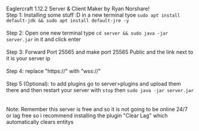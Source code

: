 Eaglercraft 1.12.2 Server & Client Maker by Ryan Norshare! 
<br>
Step 1: Installing some stuff :D in a new terminal tyoe `sudo apt install default-jdk && sudo apt install default-jre -y` 
<br>
<br>
Step 2: Open one new terminal type `cd server && sudo java -jar server.jar` in it and click enter
<br>
<br>
Step 3: Forward Port 25565 and make port 25565 Public and the link next to it is your server ip 
<br>
<br>
Step 4: replace "https://" with "wss://" 
<br>
<br>
Step 5 (Optional): to add plugins go to server>plugins and upload them there and then restart your server with `stop` then `sudo java -jar server.jar`  
<br>
<br>
Note: Remember this server is free and so it is not going to be online 24/7 or lag free so i recommend installing the plugin "Clear Lag" which automatically clears entitys
